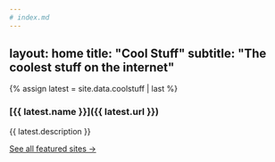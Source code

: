 ```yaml
---
# index.md
---
```

layout: home
title: "Cool Stuff"
subtitle: "The coolest stuff on the internet"
---

{% assign latest = site.data.coolstuff | last %}

### [{{ latest.name }}]({{ latest.url }})

{{ latest.description }}

[See all featured sites →](/archive/)

